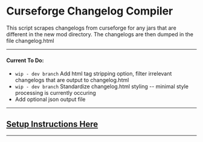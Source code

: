 # Curseforge Changelog Compiler

This script scrapes changelogs from curseforge for any jars that are different in the new mod directory. The changelogs are then dumped in the file changelog.html

***

#### Current To Do:

- `wip - dev branch` Add html tag stripping option, filter irrelevant changelogs that are output to changelog.html
- `wip - dev branch` Standardize changelog.html styling -- minimal style processing is currently occuring
- Add optional json output file
***

## [Setup Instructions Here](https://github.com/CMuell/Curseforge-Changelog-Compiler/wiki/Setup)

***
